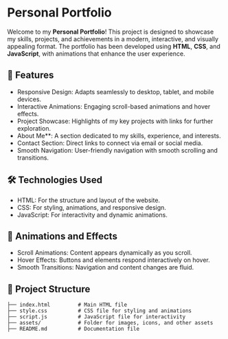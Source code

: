 # Personal Portfolio

Welcome to my **Personal Portfolio**! This project is designed to showcase my skills, projects, and achievements in a modern, interactive, and visually appealing format. The portfolio has been developed using **HTML**, **CSS**, and **JavaScript**, with animations that enhance the user experience.

## 🌟 Features

- Responsive Design: Adapts seamlessly to desktop, tablet, and mobile devices.
- Interactive Animations: Engaging scroll-based animations and hover effects.
- Project Showcase: Highlights of my key projects with links for further exploration.
- About Me**: A section dedicated to my skills, experience, and interests.
- Contact Section: Direct links to connect via email or social media.
- Smooth Navigation: User-friendly navigation with smooth scrolling and transitions.

## 🛠️ Technologies Used

- HTML: For the structure and layout of the website.
- CSS: For styling, animations, and responsive design.
- JavaScript: For interactivity and dynamic animations.

## 🎨 Animations and Effects

- Scroll Animations: Content appears dynamically as you scroll.
- Hover Effects: Buttons and elements respond interactively on hover.
- Smooth Transitions: Navigation and content changes are fluid.

## 📂 Project Structure

```plaintext
├── index.html         # Main HTML file
├── style.css          # CSS file for styling and animations
├── script.js          # JavaScript file for interactivity
├── assets/            # Folder for images, icons, and other assets
├── README.md          # Documentation file
